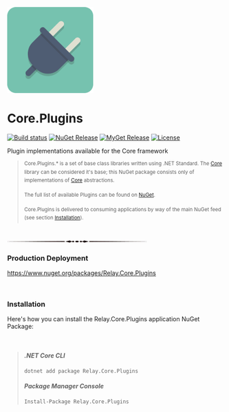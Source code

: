 <img src="https://github.com/relay-dev/core-plugins/raw/master/resources/icon.png?raw=true" alt="Core Plugins" height="200" width="200">

# Core.Plugins

[![Build status](https://ci.appveyor.com/api/projects/status/uy3l50i1p1gxu1pe/branch/master?svg=true)](https://ci.appveyor.com/project/sfergusonATX/core-plugins/branch/master)
[![NuGet Release](https://img.shields.io/nuget/v/relay.core.plugins.svg)](https://www.nuget.org/packages/Relay.Core.Plugins/)
[![MyGet Release](https://img.shields.io/myget/relay-dev/v/Relay.Core.Plugins.svg)](https://www.myget.org/feed/relay-dev/package/nuget/Relay.Core.Plugins)
[![License](https://img.shields.io/github/license/relay-dev/core-plugins.svg)](https://github.com/relay-dev/core-plugins/blob/master/LICENSE)

Plugin implementations available for the Core framework

> <sup>Core.Plugins.* is a set of base class libraries written using .NET Standard. The [Core](https://github.com/relay-dev/core) library can be considered it's base; this NuGet package consists only of implementations of [Core](https://github.com/relay-dev/core) abstractions.</sup>
>
> <sup>The full list of available Plugins can be found on [NuGet](https://www.nuget.org/profiles/Relay).
>
> <sup>Core.Plugins is delivered to consuming applications by way of the main NuGet feed (see section [Installation](#installation)).</sup>

<br />

<img src="https://github.com/relay-dev/core-plugins/raw/master/resources/break.jpg?raw=true">

<br />

### Production Deployment

https://www.nuget.org/packages/Relay.Core.Plugins

<br />

<div id="installation"></div>

### Installation

Here's how you can install the Relay.Core.Plugins application NuGet Package:

<br />

> #### *.NET Core CLI*
> 
> ```
> dotnet add package Relay.Core.Plugins
> ```
>
> #### *Package Manager Console*
> 
> ```
> Install-Package Relay.Core.Plugins
> ```